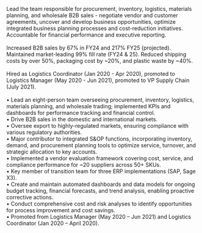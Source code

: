 Lead the team responsible for procurement, inventory, logistics, materials planning, and wholesale B2B sales - negotiate vendor and customer agreements, uncover and develop business opportunities, optimize integrated business planning processes and cost-reduction initiatives. Accountable for financial performance and executive reporting.<br>
<br>
Increased B2B sales by 67% in FY24 and 217% FY25 (projected). Maintained market-leading 99% fill rate (FY24 & 25). Reduced shipping costs by over 50%, packaging cost by ~20%, and plastic waste by ~40%.<br>
<br>
Hired as Logistics Coordinator (Jan 2020 - Apr 2020), promoted to Logistics Manager (May 2020 - Jun 2021), promoted to VP Supply Chain (July 2021).<br>
<br>
•	Lead an eight-person team overseeing procurement, inventory, logistics, materials planning, and wholesale trading; implemented KPIs and dashboards for performance tracking and financial control.<br>
•	Drive B2B sales in the domestic and international markets.<br>
•	Oversee export to highly-regulated markets, ensuring compliance with various regulatory authorities.<br>
•	Major contributor to integrated S&OP functions, incorporating inventory, demand, and procurement planning tools to optimize service, turnover, and strategic allocation to key accounts.<br>
•	Implemented a vendor evaluation framework covering cost, service, and compliance performance for ~20 suppliers across 50+ SKUs.<br>
•	Key member of transition team for three ERP implementations (SAP, Sage X3).<br>
•	Create and maintain automated dashboards and data models for ongoing budget tracking, financial forecasts, and trend analysis, enabling proactive corrective actions.<br>
•	Conduct comprehensive cost and risk analyses to identify opportunities for process improvement and cost savings.<br>
•	Promoted from Logistics Manager (May 2020 – Jun 2021) and Logistics Coordinator (Jan 2020 – April 2020).
